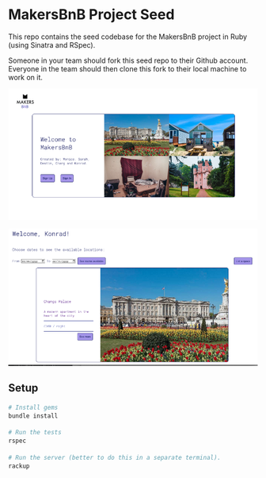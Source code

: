 # MakersBnB Project Seed

This repo contains the seed codebase for the MakersBnB project in Ruby (using Sinatra and RSpec).

Someone in your team should fork this seed repo to their Github account. Everyone in the team should then clone this fork to their local machine to work on it.

![Landing Page screenshot](public/landingpage.png)

![Listings Page screenshot](public/listings.png)


## Setup

```bash
# Install gems
bundle install

# Run the tests
rspec

# Run the server (better to do this in a separate terminal).
rackup
```
